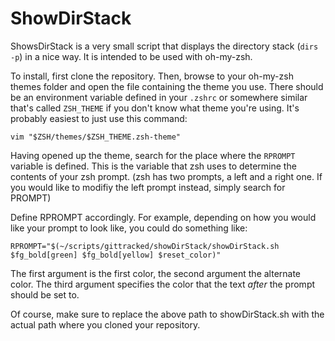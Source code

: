 # ShowDirStack

ShowsDirStack is a very small script that displays the directory stack (`dirs -p`) in a nice way. It is intended to be used with oh-my-zsh.

To install, first clone the repository. Then, browse to your oh-my-zsh themes folder and open the file containing the theme you use. There should be an environment variable defined in your `.zshrc` or somewhere similar that's called `ZSH_THEME` if you don't know what theme you're using. It's probably easiest to just use this command:

`vim "$ZSH/themes/$ZSH_THEME.zsh-theme"`

Having opened up the theme, search for the place where the `RPROMPT` variable is defined. This is the variable that zsh uses to determine the contents of your zsh prompt. (zsh has two prompts, a left and a right one. If you would like to modifiy the left prompt instead, simply search for PROMPT)

Define RPROMPT accordingly. For example, depending on how you would like your prompt to look like, you could do something like:

`RPROMPT="$(~/scripts/gittracked/showDirStack/showDirStack.sh $fg_bold[green] $fg_bold[yellow] $reset_color)"`

The first argument is the first color, the second argument the alternate color. The third argument specifies the color that the text *after* the prompt should be set to.

Of course, make sure to replace the above path to showDirStack.sh with the actual path where you cloned your repository.
